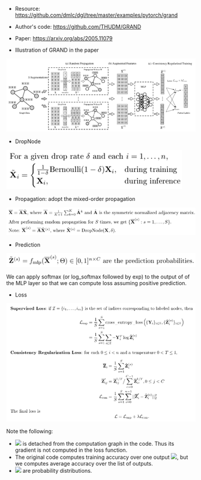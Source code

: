 - Resource: https://github.com/dmlc/dgl/tree/master/examples/pytorch/grand

- Author's code: https://github.com/THUDM/GRAND

- Paper: https://arxiv.org/abs/2005.11079

- Illustration of GRAND in the paper

![illustration of GRAND](assets/papers_05.png)

- DropNode

![dropnode](assets/dropnode.png)

- Propagation: adopt the mixed-order propagation

![propagation](assets/propagation.png)

- Prediction

![prediction](assets/prediction.png)

We can apply softmax (or log_softmax followed by exp) to the output of of the MLP layer so that we can compute loss assuming positive prediction.

- Loss 

![loss](assets/loss.png)


Note the following:

* <img src="https://latex.codecogs.com/png.latex?\overline{\mathbf{Z}}^{\prime}"> is detached from the computation graph in the code. Thus its gradient is not computed in the loss function.
* The original code computes training accuracy over one output <img src="https://latex.codecogs.com/png.latex?\overline{\mathbf{Z}}^{(1)}">, but we computes average accuracy over the list of outputs.
* <img src="https://latex.codecogs.com/png.latex?\tilde{\mathbf{Z}}_{i}^{(s)},\overline{\mathbf{Z}}_{i},\overline{\mathbf{Z}}_{i}^{\prime}"> are probability distributions.
